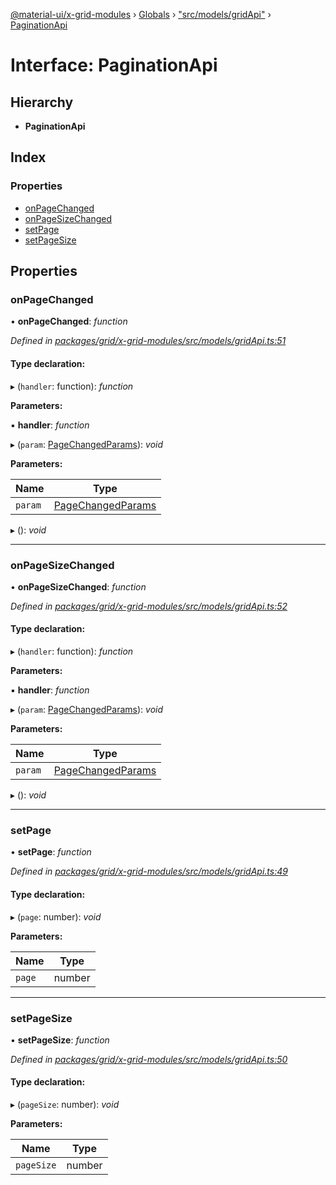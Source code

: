 [@material-ui/x-grid-modules](../README.md) › [Globals](../globals.md) › ["src/models/gridApi"](../modules/_src_models_gridapi_.md) › [PaginationApi](_src_models_gridapi_.paginationapi.md)

# Interface: PaginationApi

## Hierarchy

* **PaginationApi**

## Index

### Properties

* [onPageChanged](_src_models_gridapi_.paginationapi.md#onpagechanged)
* [onPageSizeChanged](_src_models_gridapi_.paginationapi.md#onpagesizechanged)
* [setPage](_src_models_gridapi_.paginationapi.md#setpage)
* [setPageSize](_src_models_gridapi_.paginationapi.md#setpagesize)

## Properties

###  onPageChanged

• **onPageChanged**: *function*

*Defined in [packages/grid/x-grid-modules/src/models/gridApi.ts:51](https://github.com/mui-org/material-ui-x/blob/02342a6/packages/grid/x-grid-modules/src/models/gridApi.ts#L51)*

#### Type declaration:

▸ (`handler`: function): *function*

**Parameters:**

▪ **handler**: *function*

▸ (`param`: [PageChangedParams](../modules/_src_hooks_features_usepagination_.md#pagechangedparams)): *void*

**Parameters:**

Name | Type |
------ | ------ |
`param` | [PageChangedParams](../modules/_src_hooks_features_usepagination_.md#pagechangedparams) |

▸ (): *void*

___

###  onPageSizeChanged

• **onPageSizeChanged**: *function*

*Defined in [packages/grid/x-grid-modules/src/models/gridApi.ts:52](https://github.com/mui-org/material-ui-x/blob/02342a6/packages/grid/x-grid-modules/src/models/gridApi.ts#L52)*

#### Type declaration:

▸ (`handler`: function): *function*

**Parameters:**

▪ **handler**: *function*

▸ (`param`: [PageChangedParams](../modules/_src_hooks_features_usepagination_.md#pagechangedparams)): *void*

**Parameters:**

Name | Type |
------ | ------ |
`param` | [PageChangedParams](../modules/_src_hooks_features_usepagination_.md#pagechangedparams) |

▸ (): *void*

___

###  setPage

• **setPage**: *function*

*Defined in [packages/grid/x-grid-modules/src/models/gridApi.ts:49](https://github.com/mui-org/material-ui-x/blob/02342a6/packages/grid/x-grid-modules/src/models/gridApi.ts#L49)*

#### Type declaration:

▸ (`page`: number): *void*

**Parameters:**

Name | Type |
------ | ------ |
`page` | number |

___

###  setPageSize

• **setPageSize**: *function*

*Defined in [packages/grid/x-grid-modules/src/models/gridApi.ts:50](https://github.com/mui-org/material-ui-x/blob/02342a6/packages/grid/x-grid-modules/src/models/gridApi.ts#L50)*

#### Type declaration:

▸ (`pageSize`: number): *void*

**Parameters:**

Name | Type |
------ | ------ |
`pageSize` | number |
